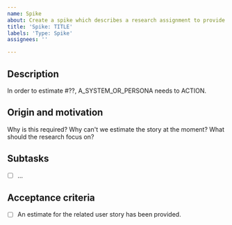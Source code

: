 ```yaml
---
name: Spike
about: Create a spike which describes a research assignment to provide an estimate for another story.
title: 'Spike: TITLE'
labels: 'Type: Spike'
assignees: ''

---
```


## Description

In order to estimate #??, A_SYSTEM_OR_PERSONA needs to ACTION.

## Origin and motivation

Why is this required? Why can't we estimate the story at the moment? What should the research focus on?

## Subtasks

- [ ] …

## Acceptance criteria

- [ ] An estimate for the related user story has been provided.
